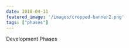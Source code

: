 ```yaml
---
date: 2018-04-11
featured_image: '/images/cropped-banner2.png'
tags: ["phases"]
---
```

Development Phases